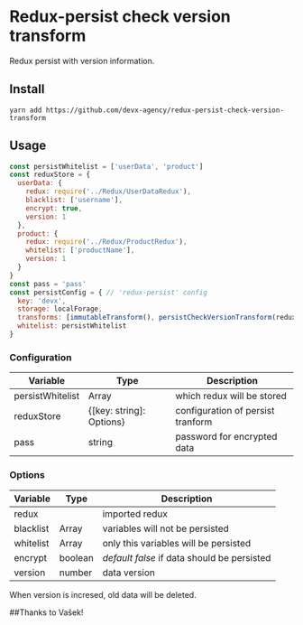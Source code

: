# Redux-persist check version transform
Redux persist with version information.

## Install
```git
yarn add https://github.com/devx-agency/redux-persist-check-version-transform
```

## Usage
```javascript
const persistWhitelist = ['userData', 'product']
const reduxStore = {
  userData: {
    redux: require('../Redux/UserDataRedux'),
    blacklist: ['username'],
    encrypt: true,
    version: 1
  },
  product: {
    redux: require('../Redux/ProductRedux'),
    whitelist: ['productName'],
    version: 1
  }
}
const pass = 'pass'
const persistConfig = { // 'redux-persist' config
  key: 'devx',
  storage: localForage,
  transforms: [immutableTransform(), persistCheckVersionTransform(reduxStore, persistWhitelist, pass)],
  whitelist: persistWhitelist
}
```

### Configuration

Variable            |   Type    |   Description                     
---------------     |-----------|-------------------                
persistWhitelist    |   Array<string>    | which redux will be stored
reduxStore          |   {[key: string]: Options}  |  configuration of persist tranform
pass                |   string           | password for encrypted data

### Options
Variable | Type | Description       
---|---|---
redux | | imported redux
blacklist | Array<string> | variables will not be persisted
whitelist | Array<string> | only this variables will be persisted
encrypt | boolean | *default false* if data should be persisted
version | number | data version

When version is incresed, old data will be deleted.

##Thanks to Vašek!
